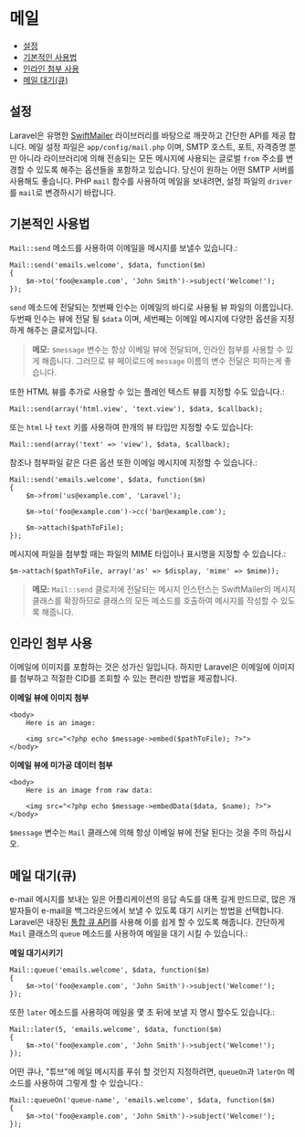 # 메일

- [설정](#configuration)
- [기본적인 사용법](#basic-usage)
- [인라인 첨부 사용](#embedding-inline-attachments)
- [메일 대기(큐)](#queueing-mail)

<a name="configuration"></a>
## 설정

Laravel은 유명한 [SwiftMailer](http://swiftmailer.org) 라이브러리를 바탕으로 깨끗하고 간단한 API를 제공 합니다. 메일 설정 파일은 `app/config/mail.php` 이며, SMTP 호스트, 포트, 자격증명 뿐만 아니라 라이브러리에 의해 전송되는 모든 메시지에 사용되는 글로벌 `from` 주소를 변경할 수 있도록 해주는 옵션들을 포함하고 있습니다. 당신이 원하는 어떤 SMTP 서버를 사용해도 좋습니다. PHP `mail` 함수를 사용하여 메일을 보내려면, 설정 파일의 `driver`를 `mail`로 변경하시기 바랍니다.

<a name="basic-usage"></a>
## 기본적인 사용법

`Mail::send` 메소드를 사용하여 이메일을 메시지를 보낼수 있습니다.:

    Mail::send('emails.welcome', $data, function($m)
  	{
  		$m->to('foo@example.com', 'John Smith')->subject('Welcome!');
  	});

`send` 메소드에 전달되는 첫번째 인수는 이메일의 바디로 사용될 뷰 파일의 이름입니다. 두번째 인수는 뷰에 전달 될 `$data` 이며, 세번째는 이메일 메시지에 다양한 옵션을 지정하게 해주는 클로저입니다.

> **메모:** `$message` 변수는 항상 이베일 뷰에 전달되며, 인라인 첨부를 사용할 수 있게 해줍니다. 그러므로 뷰 페이로드에 `message` 이름의 변수 전달은 피하는게 좋습니다.

또한 HTML 뷰를 추가로 사용할 수 있는 플레인 텍스트 뷰를 지정할 수도 있습니다.:

	Mail::send(array('html.view', 'text.view'), $data, $callback);

또는 `html` 나 `text` 키를 사용하여 한개의 뷰 타입만 지정할 수도 있습니다:

	Mail::send(array('text' => 'view'), $data, $callback);

참조나 첨부파일 같은 다른 옵션 또한 이메일 메시지에 지정할 수 있습니다.:

	Mail::send('emails.welcome', $data, function($m)
	{
		$m->from('us@example.com', 'Laravel');

		$m->to('foo@example.com')->cc('bar@example.com');

		$m->attach($pathToFile);
	});

메시지에 파일을 첨부할 때는 파일의 MIME 타입이나 표시명을 지정할 수 있습니다.:

	$m->attach($pathToFile, array('as' => $display, 'mime' => $mime));

> **메모:** `Mail::send` 클로저에 전달되는 메시지 인스턴스는 SwiftMailer의 메시지 클래스를 확장하므로 클래스의 모든 메소드를 호출하여 메시지를 작성할 수 있도록 해줍니다.

<a name="embedding-inline-attachments"></a>
## 인라인 첨부 사용

이메일에 이미지를 포함하는 것은 성가신 일입니다. 하지만 Laravel은 이메일에 이미지를 첨부하고 적절한 CID를 조회할 수 있는 편리한 방법을 제공합니다.

**이메일 뷰에 이미지 첨부**

	<body>
		Here is an image:

		<img src="<?php echo $message->embed($pathToFile); ?>">
	</body>

**이메일 뷰에 미가공 데이터 첨부**

	<body>
		Here is an image from raw data:

		<img src="<?php echo $message->embedData($data, $name); ?>">
	</body>

`$message` 변수는  `Mail` 클래스에 의해 항상 이베일 뷰에 전달 된다는 것을 주의 하십시오.

<a name="queueing-mail"></a>
## 메일 대기(큐)

e-mail 메시지를 보내는 일은 어플리케이션의 응답 속도를 대폭 길게 만드므로, 많은 개발자들이 e-mail을 백그라운드에서 보낼 수 있도록 대기 시키는 방법을 선택합니다. Laravel은 내장된 [통합 큐 API](/docs/queue)를 사용해 이를 쉽게 할 수 있도록 해줍니다. 간단하게 `Mail` 클래스의 `queue` 메소드를 사용하여 메일을 대기 시킬 수 있습니다.:

**메일 대기시키기**

	Mail::queue('emails.welcome', $data, function($m)
	{
		$m->to('foo@example.com', 'John Smith')->subject('Welcome!');
	});

또한 `later` 메소드를 사용하여 메일을 몇 초 뒤에 보낼 지 명시 할수도 있습니다.:

	Mail::later(5, 'emails.welcome', $data, function($m)
	{
		$m->to('foo@example.com', 'John Smith')->subject('Welcome!');
	});

어떤 큐나, "튜브"에 메일 메시지를 푸쉬 할 것인지 지정하려면, `queueOn`과 `laterOn` 메소드를 사용하여 그렇게 할 수 있습니다.:

	Mail::queueOn('queue-name', 'emails.welcome', $data, function($m)
	{
		$m->to('foo@example.com', 'John Smith')->subject('Welcome!');
	});
